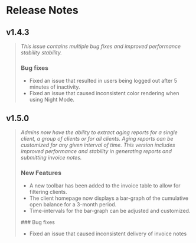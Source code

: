 # Release Notes

## v1.4.3
> <em>This issue contains multiple bug fixes and improved performance stability stability.</em>
> ### Bug fixes
> <ul>
>    <li>Fixed an issue that resulted in users being logged out after 5 minutes of inactivity.</li>
>    <li>Fixed an issue that caused inconsistent color rendering when using Night Mode.</li>
> </ul>

## v1.5.0
> <em>Admins now have the ability to extract aging reports for a single client, a group of clients or for all clients.
> Aging reports can be customized for any given interval of time. This version includes improved performance and stability in generating reports and submitting invoice notes.</em>
> ### New Features
> <ul>
>    <li>A new toolbar has been added to the invoice table to allow for filtering clients.</li>
>    <li>The client homepage now displays a bar-graph of the cumulative open balance for a 3-month period.</li>
>    <li>Time-intervals for the bar-graph can be adjusted and customized.</li>
> </ul>
> ### Bug fixes
> <ul>
>    <li>Fixed an issue that caused inconsistent delivery of invoice notes</li>
> </ul>
